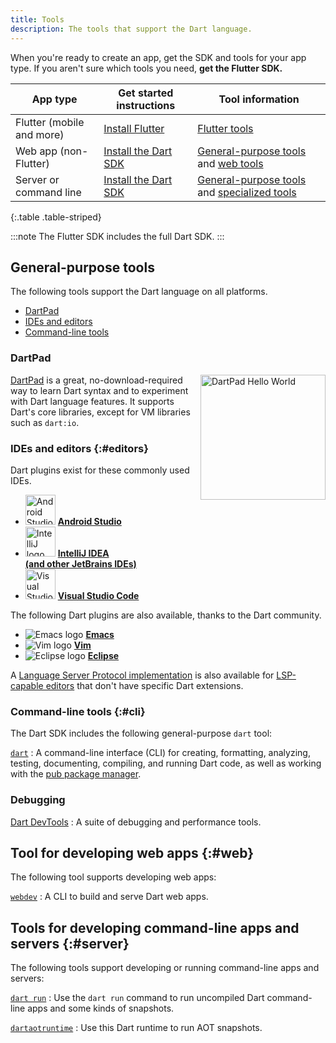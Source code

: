 ```yaml
---
title: Tools
description: The tools that support the Dart language.
---
```


When you're ready to create an app, get the SDK and tools for your app
type. If you aren't sure which tools you need, **get the Flutter SDK.**

<div class="table-wrapper">

| App type                  | Get started instructions                                     | Tool information                                           |
|---------------------------|--------------------------------------------------------------|------------------------------------------------------------|
| Flutter (mobile and more) | [Install Flutter]({{site.flutter-docs}}/get-started/install) | [Flutter tools]({{site.flutter-docs}}/using-ide)           |
| Web app (non-Flutter)     | [Install the Dart SDK](/tools/sdk)                           | [General-purpose tools][] and [web tools](#web)            |
| Server or command line    | [Install the Dart SDK](/tools/sdk)                           | [General-purpose tools][] and [specialized tools](#server) |

{:.table .table-striped}
</div>

[General-purpose tools]: #general-purpose-tools

:::note
  The Flutter SDK includes the full Dart SDK.
:::

## General-purpose tools

The following tools support the Dart language on all platforms.

* [DartPad](#dartpad)
* [IDEs and editors](#editors)
* [Command-line tools](#cli)


### DartPad

<img src="/assets/img/dartpad-hello.png" alt="DartPad Hello World" width="200px" align="right" />

[DartPad](/tools/dartpad) is
a great, no-download-required way to learn Dart syntax
and to experiment with Dart language features.
It supports Dart's core libraries,
except for VM libraries such as `dart:io`.


<a id="ides-and-editors"></a>
### IDEs and editors {:#editors}

Dart plugins exist for these commonly used IDEs.

<ul class="col2">
<li>
<img src="/assets/img/tools/android_studio.svg" width="48" alt="Android Studio logo">
<a href="/tools/jetbrains-plugin"><b>Android Studio</b></a>
</li>
<li>
<img src="/assets/img/tools/intellij-idea.svg" width="48" alt="IntelliJ logo">
<a href="/tools/jetbrains-plugin"><b>IntelliJ IDEA<br>
(and other JetBrains IDEs)</b></a>
</li>
<li>
<img src="/assets/img/tools/vscode.svg"
     width="48" alt="Visual Studio Code logo">
<a href="/tools/vs-code"><b>Visual Studio Code</b></a>
</li>
</ul>

The following Dart plugins are also available,
thanks to the Dart community.

<ul class="col2">
<li>
<img src="/assets/img/tools/emacs.png" alt="Emacs logo">
<a href="https://github.com/nex3/dart-mode"><b>Emacs</b></a>
</li>
<li>
<img src="/assets/img/tools/vim.png" alt="Vim logo">
<a href="https://github.com/dart-lang/dart-vim-plugin"><b>Vim</b></a>
</li>
<li>
<img src="/assets/img/tools/eclipse-logo.png" alt="Eclipse logo">
<a href="https://github.com/eclipse/dartboard"><b>Eclipse</b></a>
</li>
</ul>

A [Language Server Protocol implementation][LSP] is also available for
[LSP-capable editors][] that don't have specific Dart extensions.

[LSP]: https://github.com/dart-lang/sdk/blob/main/pkg/analysis_server/tool/lsp_spec/README.md
[LSP-capable editors]: https://microsoft.github.io/language-server-protocol/implementors/tools/

### Command-line tools {:#cli}

The Dart SDK includes the following general-purpose `dart` tool:

[`dart`](/tools/dart-tool)
: A command-line interface (CLI) for creating, formatting, analyzing,
  testing, documenting, compiling, and running Dart code,
  as well as working with the [pub package manager](/guides/packages).


### Debugging

[Dart DevTools](/tools/dart-devtools)
: A suite of debugging and performance tools.


## Tool for developing web apps {:#web}

The following tool supports developing web apps:

[`webdev`](/tools/webdev)
: A CLI to build and serve Dart web apps.

## Tools for developing command-line apps and servers {:#server}

The following tools support developing or running
command-line apps and servers:

[`dart run`](/tools/dart-run)
: Use the `dart run` command to run uncompiled Dart command-line apps
  and some kinds of snapshots.

[`dartaotruntime`](/tools/dartaotruntime)
: Use this Dart runtime to run AOT snapshots.
